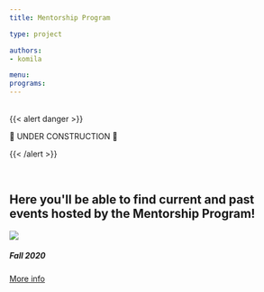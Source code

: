 ```yaml
---
title: Mentorship Program

type: project

authors:
- komila

menu:
programs:
---
```

<br>
<!-- ================================================== -->
<!-- Remove this section once the once the page is done -->
<!-- ================================================== -->
{{< alert danger >}}

:construction: UNDER CONSTRUCTION :construction:

{{< /alert >}}
<!-- ================================================== -->
<br>

## Here you'll be able to find current and past events hosted by the Mentorship Program!

<div class="card-columns">
  <div class="card">
    <img class="card-img-top" src="/img/members/MentorReception-Group2018.JPG">
    <div class="card-body">
      <h5 class="card-title">Fall 2020</h5>
      <a href="/programs/mentorship/fa20" class="btn btn-info">More info</a>
    </div>
  </div>
</div>
